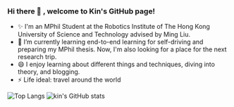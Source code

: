 ### Hi there 👋 , welcome to Kin's GitHub page!
<!--
**Kin-Zhang/Kin-Zhang** is a ✨ _special_ ✨ repository because its `README.md` (this file) appears on your GitHub profile.

Here are some ideas to get you started:

- 🔭 I’m currently working on ...
- 🌱 I’m currently learning ...
- 👯 I’m looking to collaborate on ...
- 🤔 I’m looking for help with ...
- 💬 Ask me about ...
- 📫 How to reach me: ...
- 😄 Pronouns: ...
- ⚡ Fun fact: ...
-->
- ✨ I'm an MPhil Student at the Robotics Institute of The Hong Kong University of Science and Technology advised by Ming Liu.
- 🌱 I’m currently learning end-to-end learning for self-driving and preparing my MPhil thesis. Now, I'm also looking for a place for the next research trip.
- 😄 I enjoy learning about different things and techniques, diving into theory, and blogging. 
- ⚡ Life ideal: travel around the world


![Top Langs](https://github-readme-stats.vercel.app/api/top-langs/?username=kin-zhang&layout=compact)
![kin's GitHub stats](https://github-readme-stats.vercel.app/api?username=kin-zhang&count_private=true&show_icons=true&theme=dracula)

